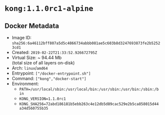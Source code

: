 # `kong:1.1.0rc1-alpine`

## Docker Metadata

- Image ID: `sha256:6a46112bff807a5d5c4866734abbb081ae5c603b8d3247693873fe2b52523cd1`
- Created: `2019-02-22T21:33:52.926672795Z`
- Virtual Size: ~ 94.44 Mb  
  (total size of all layers on-disk)
- Arch: `linux`/`amd64`
- Entrypoint: `["/docker-entrypoint.sh"]`
- Command: `["kong","docker-start"]`
- Environment:
  - `PATH=/usr/local/sbin:/usr/local/bin:/usr/sbin:/usr/bin:/sbin:/bin`
  - `KONG_VERSION=1.1.0rc1`
  - `KONG_SHA256=72abd186181b5ebb263c4e12db5d89cac529e2b5ca858015d44a34d560755b35`
